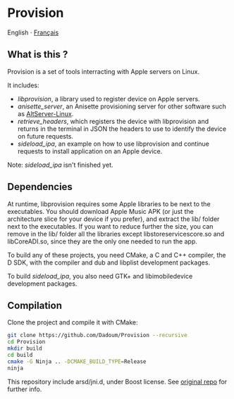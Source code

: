 # Provision

English ⋅ [Français](LISEZMOI.md)

## What is this ?

Provision is a set of tools interracting with Apple servers on Linux.

It includes:
- *libprovision*, a library used to register device on Apple servers.
- *anisette_server*, an Anisette provisioning server for other software such as 
[AltServer-Linux](https://github.com/NyaMisty/AltServer-Linux).
- *retrieve_headers*, which registers the device with libprovision and returns in the terminal in
JSON the headers to use to identify the device on future requests.
- *sideload_ipa*, an example on how to use libprovision and continue requests to install application
on an Apple device. 

Note: *sideload_ipa* isn't finished yet.

## Dependencies
At runtime, libprovision requires some Apple libraries to be next to the executables. You should
download Apple Music APK (or just the architecture slice for your device if you prefer), and extract
the lib/ folder next to the executables. If you want to reduce further the size, you can remove in the lib/
folder all the libraries except libstoreservicescore.so and libCoreADI.so, since they are the only one
needed to run the app.

To build any of these projects, you need CMake, a C and C++ compiler, the D SDK, with the compiler
and dub and libplist development packages.

To build *sideload_ipa*, you also need GTK+ and libimobiledevice development packages. 

## Compilation

Clone the project and compile it with CMake:

```bash
git clone https://github.com/Dadoum/Provision --recursive
cd Provision
mkdir build
cd build
cmake -G Ninja .. -DCMAKE_BUILD_TYPE=Release 
ninja
```

This repository include arsd/jni.d, under Boost license. See [original repo](https://github.com/adamdruppe/arsd) for further info.
